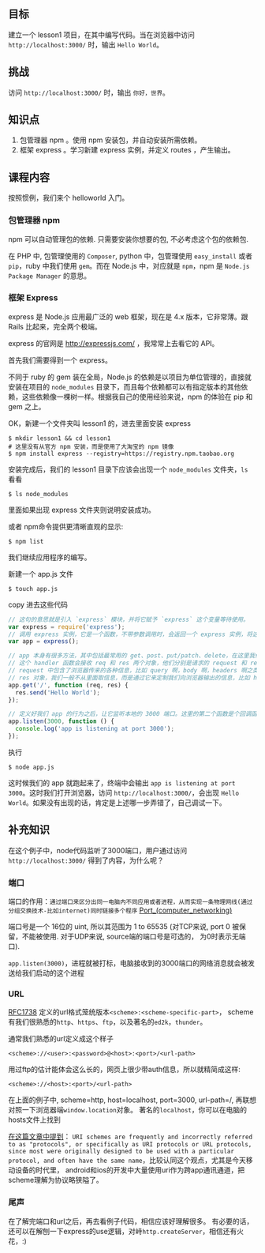 ## 目标

建立一个 lesson1 项目，在其中编写代码。当在浏览器中访问 `http://localhost:3000/` 时，输出 `Hello World`。

## 挑战

访问 `http://localhost:3000/` 时，输出 `你好，世界`。

## 知识点

1. 包管理器 npm 。使用 npm 安装包，并自动安装所需依赖。
2. 框架 express 。学习新建 express 实例，并定义 routes ，产生输出。

## 课程内容

按照惯例，我们来个 helloworld 入门。

### 包管理器 npm

npm 可以自动管理包的依赖. 只需要安装你想要的包, 不必考虑这个包的依赖包.

在 PHP 中, 包管理使用的 `Composer`, python 中，包管理使用 `easy_install` 或者 `pip`，ruby 中我们使用 `gem`。而在 Node.js 中，对应就是 `npm`，npm 是 `Node.js Package Manager` 的意思。

### 框架 Express

express 是 Node.js 应用最广泛的 web 框架，现在是 4.x 版本，它非常薄。跟 Rails 比起来，完全两个极端。

express 的官网是 http://expressjs.com/ ，我常常上去看它的 API。

首先我们需要得到一个 express。

不同于 ruby 的 gem 装在全局，Node.js 的依赖是以项目为单位管理的，直接就安装在项目的 `node_modules` 目录下，而且每个依赖都可以有指定版本的其他依赖，这些依赖像一棵树一样。根据我自己的使用经验来说，npm 的体验在 pip 和 gem 之上。

OK，新建一个文件夹叫 lesson1 的，进去里面安装 express

```
$ mkdir lesson1 && cd lesson1
# 这里没有从官方 npm 安装，而是使用了大淘宝的 npm 镜像
$ npm install express --registry=https://registry.npm.taobao.org
```

安装完成后，我们的 lesson1 目录下应该会出现一个 `node_modules` 文件夹，`ls` 看看

```
$ ls node_modules
```

里面如果出现 express 文件夹则说明安装成功。

或者 npm命令提供更清晰直观的显示:
```
$ npm list
```

我们继续应用程序的编写。

新建一个 app.js 文件

```
$ touch app.js
```

copy 进去这些代码

```js
// 这句的意思就是引入 `express` 模块，并将它赋予 `express` 这个变量等待使用。
var express = require('express');
// 调用 express 实例，它是一个函数，不带参数调用时，会返回一个 express 实例，将这个变量赋予 app 变量。
var app = express();

// app 本身有很多方法，其中包括最常用的 get、post、put/patch、delete，在这里我们调用其中的 get 方法，为我们的 `/` 路径指定一个 handler 函数。
// 这个 handler 函数会接收 req 和 res 两个对象，他们分别是请求的 request 和 response。
// request 中包含了浏览器传来的各种信息，比如 query 啊，body 啊，headers 啊之类的，都可以通过 req 对象访问到。
// res 对象，我们一般不从里面取信息，而是通过它来定制我们向浏览器输出的信息，比如 header 信息，比如想要向浏览器输出的内容。这里我们调用了它的 #send 方法，向浏览器输出一个字符串。
app.get('/', function (req, res) {
  res.send('Hello World');
});

// 定义好我们 app 的行为之后，让它监听本地的 3000 端口。这里的第二个函数是个回调函数，会在 listen 动作成功后执行，我们这里执行了一个命令行输出操作，告诉我们监听动作已完成。
app.listen(3000, function () {
  console.log('app is listening at port 3000');
});
```

执行

`$ node app.js`

这时候我们的 app 就跑起来了，终端中会输出 `app is listening at port 3000`。这时我们打开浏览器，访问 `http://localhost:3000/`，会出现 `Hello World`。如果没有出现的话，肯定是上述哪一步弄错了，自己调试一下。

## 补充知识

在这个例子中，node代码监听了3000端口，用户通过访问`http://localhost:3000/` 得到了内容，为什么呢？

### 端口

端口的作用：`通过端口来区分出同一电脑内不同应用或者进程，从而实现一条物理网线(通过分组交换技术-比如internet)同时链接多个程序`
[Port_(computer_networking)](http://en.wikipedia.org/wiki/Port_(computer_networking))

端口号是一个 16位的 uint, 所以其范围为 1 to 65535 (对TCP来说, port 0 被保留，不能被使用. 对于UDP来说, source端的端口号是可选的， 为0时表示无端口).

`app.listen(3000)`，进程就被打标，电脑接收到的3000端口的网络消息就会被发送给我们启动的这个进程

### URL

[RFC1738](http://www.ietf.org/rfc/rfc1738.txt) 定义的url格式笼统版本`<scheme>:<scheme-specific-part>`，
scheme有我们很熟悉的`http`、`https`、`ftp`，以及著名的`ed2k`，`thunder`。

通常我们熟悉的url定义成这个样子
```
<scheme>://<user>:<password>@<host>:<port>/<url-path>
```
用过ftp的估计能体会这么长的，网页上很少带auth信息，所以就精简成这样:
```
<scheme>://<host>:<port>/<url-path>
```
在上面的例子中, scheme=http, host=localhost, port=3000, url-path=/, 再联想对照一下浏览器端`window.location`对象。
著名的`localhost`，你可以在电脑的hosts文件上找到

[在这篇文章中提到](http://en.wikipedia.org/wiki/URI_scheme)： `URI schemes are frequently and incorrectly referred to as "protocols", or specifically as URI protocols or URL protocols, since most were originally designed to be used with a particular protocol, and often have the same name`，比较认同这个观点，尤其是今天移动设备的时代里， android和ios的开发中大量使用uri作为跨app通讯通道，把scheme理解为协议略狭隘了。

### 尾声

在了解完端口和url之后，再去看例子代码，相信应该好理解很多。
有必要的话，还可以在解刨一下express的use逻辑，对峙`http.createServer`，相信还有火花，:)




